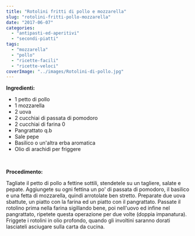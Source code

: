 ```yaml
---
title: "Rotolini fritti di pollo e mozzarella"
slug: "rotolini-fritti-pollo-mozzarella"
date: "2017-06-07"
categories: 
  - "antipasti-ed-aperitivi"
  - "secondi-piatti"
tags: 
  - "mozzarella"
  - "pollo"
  - "ricette-facili"
  - "ricette-veloci"
coverImage: "../images/Rotolini-di-pollo.jpg"
---
```


**Ingredienti:**

- 1 petto di pollo
- 1 mozzarella
- 2 uova
- 2 cucchiai di passata di pomodoro
- 2 cucchiai di farina 0
- Pangrattato q.b
- Sale pepe
- Basilico o un'altra erba aromatica
- Olio di arachidi per friggere

 

**Procedimento:**

Tagliate il petto di pollo a fettine sottili, stendetele su un tagliere, salate e pepate. Aggiungete su ogni fettina un po' di passata di pomodoro, il basilico e una fetta di mozzarella, quindi arrotolate ben stretto. Preparate due uova sbattute, un piatto con la farina ed un piatto con il pangrattato. Passate il rotolino prima nella farina sigillando bene, poi nell'uovo ed infine nel pangrattato, ripetete questa operazione per due volte (doppia impanatura). Friggete i rotolini in olio profondo, quando gli involtini saranno dorati lasciateli asciugare sulla carta da cucina.

